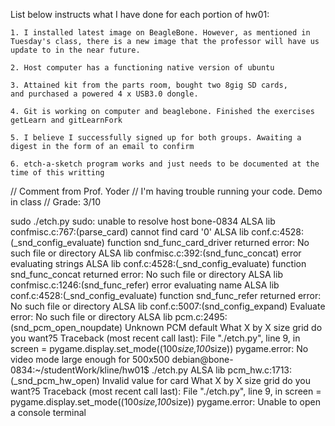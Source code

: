 List below instructs what I have done for each portion of hw01:

	1. I installed latest image on BeagleBone. However, as mentioned in 
	Tuesday's class, there is a new image that the professor will have us
	update to in the near future.

	2. Host computer has a functioning native version of ubuntu
	
	3. Attained kit from the parts room, bought two 8gig SD cards,
	and purchased a powered 4 x USB3.0 dongle.

	4. Git is working on computer and beaglebone. Finished the exercises
	getLearn and gitLearnFork

	5. I believe I successfully signed up for both groups. Awaiting a 
	digest in the form of an email to confirm

	6. etch-a-sketch program works and just needs to be documented at the 
	time of this writting	

// Comment from Prof. Yoder
// I'm having trouble running your code.  Demo in class
// Grade:  3/10

sudo ./etch.py 
sudo: unable to resolve host bone-0834
ALSA lib confmisc.c:767:(parse_card) cannot find card '0'
ALSA lib conf.c:4528:(_snd_config_evaluate) function snd_func_card_driver returned error: No such file or directory
ALSA lib confmisc.c:392:(snd_func_concat) error evaluating strings
ALSA lib conf.c:4528:(_snd_config_evaluate) function snd_func_concat returned error: No such file or directory
ALSA lib confmisc.c:1246:(snd_func_refer) error evaluating name
ALSA lib conf.c:4528:(_snd_config_evaluate) function snd_func_refer returned error: No such file or directory
ALSA lib conf.c:5007:(snd_config_expand) Evaluate error: No such file or directory
ALSA lib pcm.c:2495:(snd_pcm_open_noupdate) Unknown PCM default
What X by X size grid do you want?5
Traceback (most recent call last):
  File "./etch.py", line 9, in <module>
    screen = pygame.display.set_mode((100*size,100*size))
pygame.error: No video mode large enough for 500x500
debian@bone-0834:~/studentWork/kline/hw01$ ./etch.py 
ALSA lib pcm_hw.c:1713:(_snd_pcm_hw_open) Invalid value for card
What X by X size grid do you want?5
Traceback (most recent call last):
  File "./etch.py", line 9, in <module>
    screen = pygame.display.set_mode((100*size,100*size))
pygame.error: Unable to open a console terminal
